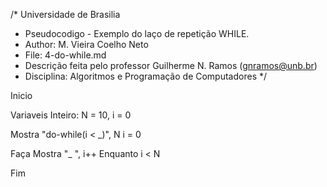 /*	Universidade de Brasilia
 *	Pseudocodigo -   Exemplo do laço de repetição WHILE. 
 *	Author: M. Vieira Coelho Neto
 * 	File: 4-do-while.md
 * 	Descrição feita pelo professor Guilherme N. Ramos (gnramos@unb.br)
 *	Disciplina: Algoritmos e Programação de Computadores */

Inicio

Variaveis 
Inteiro: N = 10, i = 0

Mostra "do-while(i < _)", N
i = 0

Faça
	Mostra "_ ", i++
Enquanto i < N

Fim